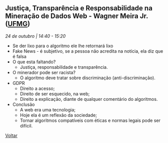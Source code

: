 ## Justiça, Transparência e Responsabilidade na Mineração de Dados Web - Wagner Meira Jr. ([UFMG](https://ufmg.br/))
_24 de outubro | 14:40 - 15:20_

* Se der lixo para o algoritmo ele lhe retornará lixo
* Fake News - é subjetivo, se a pessoa não acredita na notícia, ela diz que é falsa
* O que esta faltando?
    * Justiça, responsabilidade e transparência.
* O minerador pode ser racista?
    * O algoritmo deve tratar sobre discriminação (anti-discriminação).
* GDPR
    * Direito a acesso;
    * Direito de ser esquecido, na web;
    * Direito a explicação, diante de qualquer comentário do algoritmos.
* Conclusão
    * A web era uma tecnologia;
    * Hoje ela é um reflexão da sociedade;
    * Tornar algoritmos compatíveis com éticas e normas legais pode ser difícil.

[Voltar](/webbr2017)